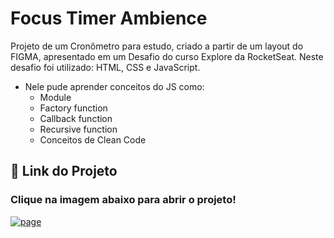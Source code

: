 
# Focus Timer Ambience
Projeto de um Cronômetro para estudo, criado a partir de um layout do FIGMA, apresentado em um Desafio do curso Explore da RocketSeat. Neste desafio foi utilizado: HTML, CSS e JavaScript.

- Nele pude aprender conceitos do JS como: 
    - Module
    - Factory function
    - Callback function 
    - Recursive function 
    - Conceitos de Clean Code
    
## 🔗 Link do Projeto
### Clique na imagem abaixo para abrir o projeto!
[![page](https://encrypted-tbn0.gstatic.com/images?q=tbn:ANd9GcSModCKusy7bToHrB2oGB8YDPmshPYKkVcrZw&usqp=CAU)](https://carloslonghi.github.io/Focus-Timer-Ambience/)

